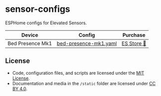 # sensor-configs
ESPHome configs for Elevated Sensors.

| Device | Config | Purchase |
|--------|--------|----------|
|Bed Presence Mk1 | [bed-presence-mk1.yaml](https://github.com/ElevatedSensors/sensor-configs/blob/main/bed-presence-mk1.yaml)| [ES Store 🛒](https://www.elevatedsensors.com/store/p/bed-presence-for-esphome) |

## License

- Code, configuration files, and scripts are licensed under the [MIT License](LICENSE).
- Documentation and media in the `/static` folder are licensed under [CC BY 4.0](LICENSE-docs).

